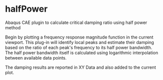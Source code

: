# halfPower
Abaqus CAE plugin to calculate critical damping ratio using half power method

Begin by plotting a frequency response magnitude function in the current viewport.
This plug-in will identify local peaks and estimate their damping based on the
ratio of each peak's frequency to its half power bandwidth. The half power
bandwidth itself is calculated using logarithmic interpolation between available
data points.

The damping results are reported in XY Data and also added to the current plot.
